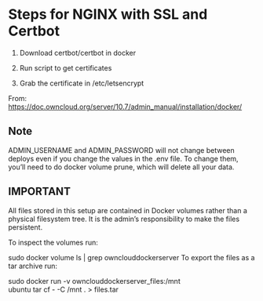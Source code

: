 # Steps for NGINX with SSL and Certbot

1. Download certbot/certbot in docker

2. Run script to get certificates

3. Grab the certificate in /etc/letsencrypt


From: https://doc.owncloud.org/server/10.7/admin_manual/installation/docker/
## Note
ADMIN_USERNAME and ADMIN_PASSWORD will not change between deploys even if you change the values in the .env file. To change them, you’ll need to do docker volume prune, which will delete all your data.

## IMPORTANT
All files stored in this setup are contained in Docker volumes rather than a physical filesystem tree. It is the admin’s responsibility to make the files persistent.

To inspect the volumes run:

sudo docker volume ls | grep ownclouddockerserver
To export the files as a tar archive run:

sudo docker run -v ownclouddockerserver_files:/mnt \
    ubuntu tar cf - -C /mnt . > files.tar
    